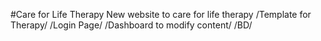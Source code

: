 #Care for Life Therapy
New website to care for life therapy
/Template for Therapy/
/Login Page/
/Dashboard to modify content/
/BD/
